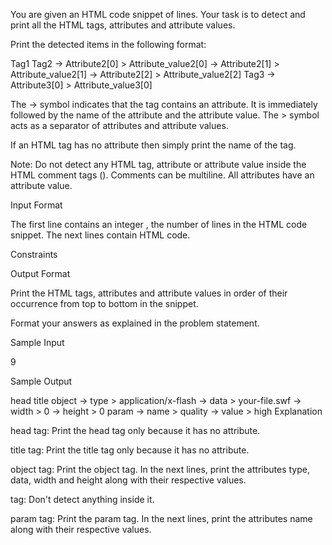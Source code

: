 You are given an HTML code snippet of  lines.
Your task is to detect and print all the HTML tags, attributes and attribute values.

Print the detected items in the following format:

Tag1
Tag2
-> Attribute2[0] > Attribute_value2[0]
-> Attribute2[1] > Attribute_value2[1]
-> Attribute2[2] > Attribute_value2[2]
Tag3
-> Attribute3[0] > Attribute_value3[0]


The -> symbol indicates that the tag contains an attribute. It is immediately followed by the name of the attribute and the attribute value.
The > symbol acts as a separator of attributes and attribute values.

If an HTML tag has no attribute then simply print the name of the tag.

Note: Do not detect any HTML tag, attribute or attribute value inside the HTML comment tags (<!-- Comments -->). Comments can be multiline.
All attributes have an attribute value.

Input Format

The first line contains an integer , the number of lines in the HTML code snippet.
The next  lines contain HTML code.

Constraints


Output Format

Print the HTML tags, attributes and attribute values in order of their occurrence from top to bottom in the snippet.

Format your answers as explained in the problem statement.

Sample Input

9
<head>
<title>HTML</title>
</head>
<object type="application/x-flash" 
  data="your-file.swf" 
  width="0" height="0">
  <!-- <param name="movie" value="your-file.swf" /> -->
  <param name="quality" value="high"/>
</object>
Sample Output

head
title
object
-> type > application/x-flash
-> data > your-file.swf
-> width > 0
-> height > 0
param
-> name > quality
-> value > high
Explanation

head tag: Print the head tag only because it has no attribute.

title tag: Print the title tag only because it has no attribute.

object tag: Print the object tag. In the next  lines, print the attributes type, data, width and                     height along with their respective values.

<!-- Comment --> tag: Don't detect anything inside it.

param tag: Print the param tag. In the next  lines, print the attributes name along with                     their respective values.
